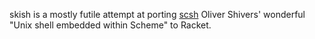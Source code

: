 skish is a mostly futile attempt at porting [scsh](http://scsh.net/)  Oliver Shivers' wonderful "Unix shell embedded within Scheme" to Racket.
